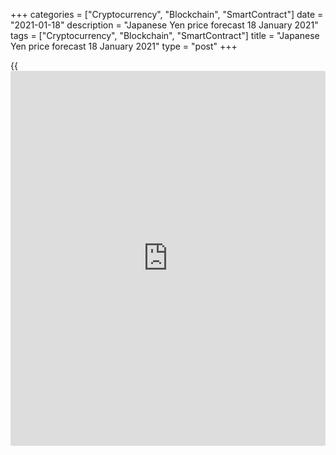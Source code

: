 +++
categories = ["Cryptocurrency", "Blockchain", "SmartContract"]
date = "2021-01-18"
description = "Japanese Yen price forecast 18 January 2021"
tags = ["Cryptocurrency", "Blockchain", "SmartContract"]
title = "Japanese Yen price forecast 18 January 2021"
type = "post"
+++

{{<iframe id="large-banner" src="https://www.bounty.group/#slide=1.0" width="100%" height="600" scrolling="no" style="border: 0px solid rgb(216, 221, 230); border-radius: 3px;">}}

2021-01-18

2021-01-18

Japanese yen: from favorites to outsiders. Forecast as of
18.01.2021Dmitri Demidenko

Over the past three years, the yen has consistently been on the list of
favorites among the G10 currencies. Trade wars and the pandemic allowed
it to close the year with a gain, but this may change in 2021. Let us
discuss the Forex outlook and make up [USDJPY][1] and [EURJPY][2]
trading plan

## Fundamental Japanese Yen forecast for six months

The Japanese yen has a great start in 2021, but it risks ending it not
very well. It would seem that the growth in demand for safe-haven assets
looks like an anomaly against the backdrop of the [S&P 500][3] rally.
However, the Japanese currency rate against most major world currencies
is growing steadily, following the US dollar, inspired by the rise in
Treasury yields. [EURJPY][2] prices plummeted to 1.5-month lows due to
extended lockdown in European countries, slow spread of vaccines in
Europe, and risks of the ECB's dovish stance at the January 21 meeting.
Is the pair going to break out the uptrend?

Capital flows are at the heart of Forex rate formation. At the same
time, huge bags of cheap money from BoJ determine the status of the yen
as a funding currency and make it possible to say with confidence that
much depends on Japanese [investor](https://www.fintechee.com/tutorial-for-forex-trading/investor-mode/)s' preferences. When in the second half
of 2020 they relied on an increase in the attractiveness of European
assets compared to American ones, not only [EURJPY][2], but also
[EURUSD][4] prices were growing. In early 2021, the rise in Treasury
yields revived the carry trades with the yen's participation as the
funding currency and the US dollar as the risky asset. As a result, the
main currency pair went into a correction, and the [USDJPY][1] prices
stabilized.

Alas, but the potential for a 10 and 30-year US Treasury bond rate rally
looks limited to the areas of 1.25-1.3% and 1.92-2%. All due to the
spread of COVID-19, the slow introduction of vaccines, and temporary
difficulties with the passage of the $1.9 trillion fiscal stimulus
project through Congress due to Donald Trump's impeachment. The Fed is
unlikely to start talking about curtailing QE earlier than May-June,
which will soon pressure the US dollar and other safe-haven currencies.

### Dynamics of US debt market rates



 _Source: Bloomberg._

Indeed, prolonged lockdowns, slow vaccination process, and heightened
risks of a double recession in the eurozone are seriously undermining
the euro. However, these reasons are unlikely to give the ECB an excuse
to expand the emergency asset purchase program's scope. According to
most Bloomberg experts, this program will be used in full.

### Predictions on the scale of the European emergency asset purchase
program

 _Source: Bloomberg._

### [USDJPY][1] and [EURJPY][2] trading plan for six-twelve months

When global GDP starts booming, which is expected in the second quarter
of the year, safe-haven currencies will lose their appeal. If the US
dollar has such an advantage as QE's potential collapse at the turn of
2021-2022, the yen does not have such an opportunity. Therefore, I
expect the [USDJPY][1] prices' grow by the end of this year to the
107-108 level.

As for [EURJPY][2], the current correction provides an opportunity to
buy the pair at a lower price. The recovery of the eurozone economy
after the lockdown may inspire the ECB hawks to feats. Talks of
tightening monetary [policy](https://www.fintechee.com/policy/) will sooner or later reach [investor](https://www.fintechee.com/tutorial-for-forex-trading/investor-mode/)s, which,
along with improved global risk appetite and favorable for export-
oriented currencies' increased international trade, will help raise
[EURJPY][2] prices to 129-130 level during the first half of 2021.



## Price chart of USDJPY in real time mode

The content of this article reflects the author’s opinion and does not
necessarily reflect the official position of LiteForex. The material
published on this page is provided for informational purposes only and
should not be considered as the provision of investment advice for the
purposes of Directive 2004/39/EC.

Rate this article:

{{value}}

( {{count}} {{title}} )

   1. my.liteforex.com/trading/chart?symbol=USDJPY&returnUrl=true
   2. my.liteforex.com/trading/chart?symbol=EURJPY&returnUrl=true
   3. my.liteforex.com/trading/chart?symbol=SPX&returnUrl=true
   4. my.liteforex.com/trading/chart?symbol=EURUSD&returnUrl=true
